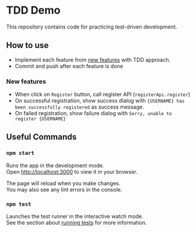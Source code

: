 # TDD Demo

This repository contains code for practicing test-driven development.

## How to use

* Implement each feature from [new features](#new-features) with TDD approach.
* Commit and push after each feature is done

### New features

* When click on `Register` button, call register API (`registerApi.register`)
* On successful registration, show success dialog with `{USERNAME} has been successfully registered` as success message.
* On failed registration, show failure dialog with `Sorry, unable to register {USERNAME}`

## Useful Commands

### `npm start`

Runs the app in the development mode.\
Open [http://localhost:3000](http://localhost:3000) to view it in your browser.

The page will reload when you make changes.\
You may also see any lint errors in the console.

### `npm test`

Launches the test runner in the interactive watch mode.\
See the section about [running tests](https://facebook.github.io/create-react-app/docs/running-tests) for more information.
